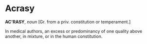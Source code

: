 # Acrasy

**AC'RASY**, _noun_ \[Gr. from a priv. constitution or temperament.\]

In medical authors, an excess or predominancy of one quality above another, in mixture, or in the human constitution.